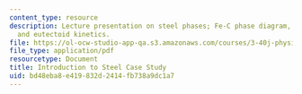 ```yaml
---
content_type: resource
description: Lecture presentation on steel phases; Fe-C phase diagram, microstructures,
  and eutectoid kinetics.
file: https://ol-ocw-studio-app-qa.s3.amazonaws.com/courses/3-40j-physical-metallurgy-fall-2009/bd48eba8e419832d2414fb738a9dc1a7_MIT3_40JF09_lec21.pdf
file_type: application/pdf
resourcetype: Document
title: Introduction to Steel Case Study
uid: bd48eba8-e419-832d-2414-fb738a9dc1a7
---
```


